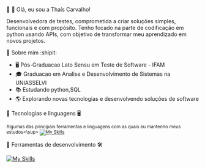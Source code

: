 :link: :purple_heart: Olá, eu sou a Thaís Carvalho!

Desenvolvedora de testes, comprometida a criar soluções simples, funcionais e com propósito.
Tenho focado na parte de codificação em python usando APIs, com objetivo de transformar meu aprendizado em novos projetos.

:link: Sobre mim :shipit:
* :desktop_computer: Pós-Graduacao Lato Sensu em Teste de Software - IFAM
* :mortar_board: Graduacao em Analise e Desenvolvimento de Sistemas na UNIASSELVI
* :books: Estudando python,SQL
* :earth_americas: Explorando novas tecnologias e desenvolvendo soluções de software


:link: Tecnologias e linguagens :desktop_computer:

<sup>Algumas das principais ferramentas e linguagens com as quais eu mantenho meus estudos<\sup>
[![My Skills](https://skillicons.dev/icons?i=python,css,r,regex,html,cpp,c&theme=dark&perline=15)](https://skillicons.dev)

:link: Ferramentas de desenvolvimento :hammer_and_wrench:

[![My Skills](https://skillicons.dev/icons?i=mysql,postgresql,vscode,git,github&theme=dark&perline=15)](https://skillicons.dev)
